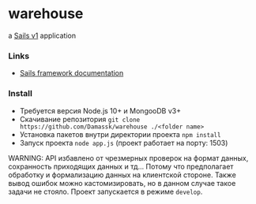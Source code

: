 # warehouse

a [Sails v1](https://sailsjs.com) application


### Links

+ [Sails framework documentation](https://sailsjs.com/get-started)


### Install

+ Требуется версия Node.js 10+ и MongooDB v3+
+ Скачивание репозитория `git clone https://github.com/Damassk/warehouse ./<folder name>`
+ Установка пакетов внутри директории проекта `npm install`
+ Запуск проекта `node app.js` (проект работает на порту: 1503)

WARNING: API избавлено от чрезмерных проверок на формат данных, сохранность приходящих данных и тд... Потому что
предполагает обработку и формализацию данных на клиентской стороне. Также вывод ошибок можно кастомизировать, но в данном
случае такое задачи не стояло. Проект запускается в режиме `develop`.

